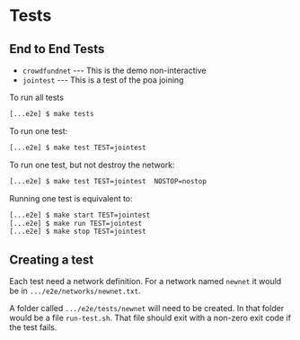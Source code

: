 # Tests

## End to End Tests

+ `crowdfundnet` --- This is the demo non-interactive
+ `jointest` --- This is a test of the poa joining


To run all tests

```bash
[...e2e] $ make tests
```


To run one test:

```bash
[...e2e] $ make test TEST=jointest
```

To run one test, but not destroy the network:

```bash
[...e2e] $ make test TEST=jointest  NOSTOP=nostop
```

Running one test is equivalent to:
```bash
[...e2e] $ make start TEST=jointest 
[...e2e] $ make run TEST=jointest
[...e2e] $ make stop TEST=jointest
```


## Creating a test

Each test need a network definition. For a network named `newnet` it would be in `.../e2e/networks/newnet.txt`.

A folder called `.../e2e/tests/newnet` will need to be created. In that folder would be a file `run-test.sh`. That file should exit with a non-zero exit code if the test fails. 




